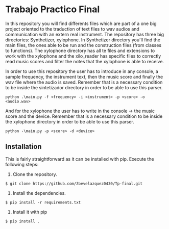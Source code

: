 # Trabajo Practico Final
In this repository you will find differents files which are part of a one big project oriented to the traduction of text files to wav audios and communication with an extern real instrument.
The repository has three big directories: Synthetizer, xylophone.
In Synthetizer directory you'll find the main files, the ones able to be run and the construction files (from classes to functions). The xylophone directory has all te files and extensions to work with the xylophone and the xilo_reader has specific files to correctly read music scores and filter the notes that the xylophone is able to receive.

In order to use this repository the user has to introduce in any console, a sample frequency, the instrument text, then the music score and finally the wav file where the audio is saved. Remember that is a necessary condition to be inside the sintetizador directory in order to be able to use this parser.

```shell
python .\main.py -f <frequency> -i <instrument> -p <score> -o <audio.wav>
```

And for the xylophone the user has to write in the console -> the music score and the device. Remember that is a necessary condition to be inside the xylophone directory in order to be able to use this parser.

```shell
python -\main.py -p <score> -d <device>
```

## Installation

This is fairly straightforward as it can be installed with pip.
Execute the following steps:

1. Clone the repository.

```shell
$ git clone https://github.com/Zoevelazquez0430/Tp-final.git 
```

1. Install the dependencies.

```shell
$ pip install -r requirements.txt
```

1. Install it with pip

```shell
$ pip install .
```



